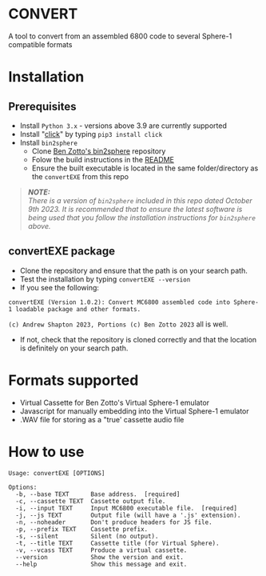# CONVERT
A tool to convert from an assembled 6800 code to several Sphere-1 compatible formats

# Installation

## Prerequisites
 
 * Install `Python 3.x` - versions above 3.9 are currently supported
 * Install "[click](https://palletsprojects.com/p/click/)" by typing `pip3 install click`
 * Install `bin2sphere`
    * Clone [Ben Zotto's bin2sphere](https://github.com/bzotto/bin2sphere) repository
    * Folow the build instructions in the [README](https://github.com/bzotto/bin2sphere/blob/main/README.md)
    * Ensure the built executable is located in the same folder/directory as the `convertEXE` from this repo

> **_NOTE:_**  
_There is a version of `bin2sphere` included in this repo  dated October 9th 2023. It is recommended that to ensure the latest software is being used that you follow the installation instructions for `bin2sphere` above._

## convertEXE package

 * Clone the repository and ensure that the path is on your search path.
 * Test the installation by typing 
 `convertEXE --version`
 * If you see the following: 

 `convertEXE (Version 1.0.2): Convert MC6800 assembled code into Sphere-1 loadable package and other formats.` 

`(c) Andrew Shapton 2023, Portions (c) Ben Zotto 2023` all is well.
 * If not, check that the repository is cloned correctly and that the location is definitely on your search path.

# Formats supported

 * Virtual Cassette for Ben Zotto's Virtual Sphere-1 emulator
 * Javascript for manually embedding into the Virtual Sphere-1 emulator
 * .WAV file for storing as a "true' cassette audio file

# How to use

```
Usage: convertEXE [OPTIONS]

Options:
  -b, --base TEXT      Base address.  [required]
  -c, --cassette TEXT  Cassette output file.
  -i, --input TEXT     Input MC6800 executable file.  [required]
  -j, --js TEXT        Output file (will have a '.js' extension).
  -n, --noheader       Don't produce headers for JS file.
  -p, --prefix TEXT    Cassette prefix.
  -s, --silent         Silent (no output).
  -t, --title TEXT     Cassette title (for Virtual Sphere).
  -v, --vcass TEXT     Produce a virtual cassette.
  --version            Show the version and exit.
  --help               Show this message and exit.
  ```